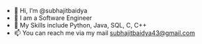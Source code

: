 - 👋 Hi, I’m @subhajitbaidya
- 👀 I am a Software Engineer
- 🌱 My Skills include Python, Java, SQL, C, C++ 
- 📫 You can reach me via my mail subhajitbaidya43@gmail.com

<!---
subhajitbaidya/subhajitbaidya is a ✨ special ✨ repository because its `README.md` (this file) appears on your GitHub profile.
You can click the Preview link to take a look at your changes.
--->
